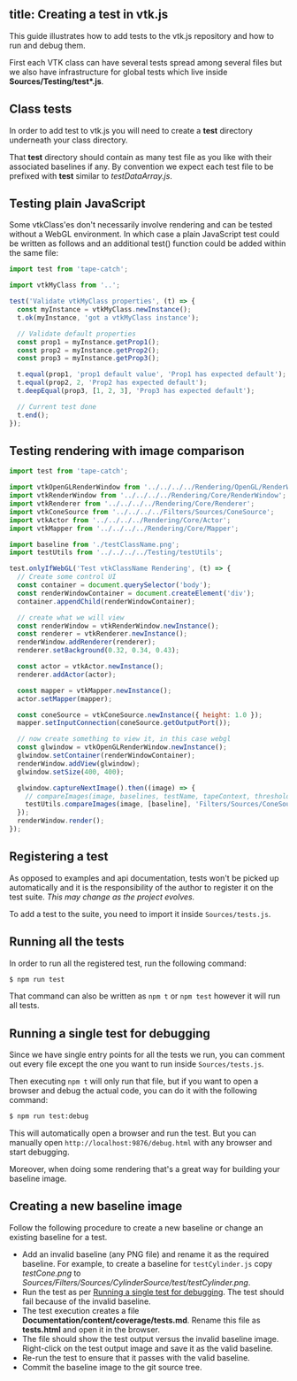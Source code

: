 title: Creating a test in vtk.js
---

This guide illustrates how to add tests to the vtk.js repository and how to run and debug them.

First each VTK class can have several tests spread among several files but we also have infrastructure for global tests which live inside __Sources/Testing/test*.js__.

## Class tests

In order to add test to vtk.js you will need to create a __test__ directory underneath your class directory.

That __test__ directory should contain as many test file as you like with their associated baselines if any. By convention we expect each test file to be prefixed with __test__ similar to *testDataArray.js*.

## Testing plain JavaScript

Some vtkClass'es don't necessarily involve rendering and can be tested without a WebGL environment. In which case a plain JavaScript test could be written as follows and an additional test() function could be added within the same file:

```js ClassName/test/testExample.js
import test from 'tape-catch';

import vtkMyClass from '..';

test('Validate vtkMyClass properties', (t) => {
  const myInstance = vtkMyClass.newInstance();
  t.ok(myInstance, 'got a vtkMyClass instance');

  // Validate default properties
  const prop1 = myInstance.getProp1();
  const prop2 = myInstance.getProp2();
  const prop3 = myInstance.getProp3();

  t.equal(prop1, 'prop1 default value', 'Prop1 has expected default');
  t.equal(prop2, 2, 'Prop2 has expected default');
  t.deepEqual(prop3, [1, 2, 3], 'Prop3 has expected default');

  // Current test done
  t.end();
});
```

## Testing rendering with image comparison

```js ClassName/test/testRendering.js
import test from 'tape-catch';

import vtkOpenGLRenderWindow from '../../../../Rendering/OpenGL/RenderWindow';
import vtkRenderWindow from '../../../../Rendering/Core/RenderWindow';
import vtkRenderer from '../../../../Rendering/Core/Renderer';
import vtkConeSource from '../../../../Filters/Sources/ConeSource';
import vtkActor from '../../../../Rendering/Core/Actor';
import vtkMapper from '../../../../Rendering/Core/Mapper';

import baseline from './testClassName.png';
import testUtils from '../../../../Testing/testUtils';

test.onlyIfWebGL('Test vtkClassName Rendering', (t) => {
  // Create some control UI
  const container = document.querySelector('body');
  const renderWindowContainer = document.createElement('div');
  container.appendChild(renderWindowContainer);

  // create what we will view
  const renderWindow = vtkRenderWindow.newInstance();
  const renderer = vtkRenderer.newInstance();
  renderWindow.addRenderer(renderer);
  renderer.setBackground(0.32, 0.34, 0.43);

  const actor = vtkActor.newInstance();
  renderer.addActor(actor);

  const mapper = vtkMapper.newInstance();
  actor.setMapper(mapper);

  const coneSource = vtkConeSource.newInstance({ height: 1.0 });
  mapper.setInputConnection(coneSource.getOutputPort());

  // now create something to view it, in this case webgl
  const glwindow = vtkOpenGLRenderWindow.newInstance();
  glwindow.setContainer(renderWindowContainer);
  renderWindow.addView(glwindow);
  glwindow.setSize(400, 400);

  glwindow.captureNextImage().then((image) => {
    // compareImages(image, baselines, testName, tapeContext, threshold = 5, nextCallback = null)
    testUtils.compareImages(image, [baseline], 'Filters/Sources/ConeSource/', t);
  });
  renderWindow.render();
});
```

## Registering a test

As opposed to examples and api documentation, tests won't be picked up automatically and it is the responsibility of the author to register it on the test suite.
_This may change as the project evolves._

To add a test to the suite, you need to import it inside `Sources/tests.js`.

## Running all the tests

In order to run all the registered test, run the following command:

```sh
$ npm run test
```

That command can also be written as `npm t` or `npm test` however it will run all tests.

## Running a single test for debugging

Since we have single entry points for all the tests we run, you can comment out every file except the one you want to run inside `Sources/tests.js`.

Then executing `npm t` will only run that file, but if you want to open a browser and debug the actual code, you can do it with the following command:

```sh
$ npm run test:debug
```

This will automatically open a browser and run the test. But you can manually open `http://localhost:9876/debug.html` with any browser and start debugging.

Moreover, when doing some rendering that's a great way for building your baseline image.

## Creating a new baseline image

Follow the following procedure to create a new baseline or change an existing baseline for a test.

- Add an invalid baseline (any PNG file) and rename it as the required baseline.
  For example, to create a baseline for `testCylinder.js` copy *testCone.png* to *Sources/Filters/Sources/CylinderSource/test/testCylinder.png*.
- Run the test as per [Running a single test for debugging](#Running-a-single-test-for-debugging). The test should fail because of the invalid baseline. 
- The test execution creates a file **Documentation/content/coverage/tests.md**.
  Rename this file as **tests.html** and open it in the browser.
- The file should show the test output versus the invalid baseline image.
  Right-click on the test output image and save it as the valid baseline.
- Re-run the test to ensure that it passes with the valid baseline.
- Commit the baseline image to the git source tree. 
